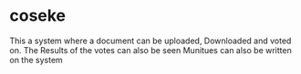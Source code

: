 # coseke


This a system where a document can be uploaded, Downloaded and voted on. The Results of the votes can also be seen
Munitues can also be written on the system 
